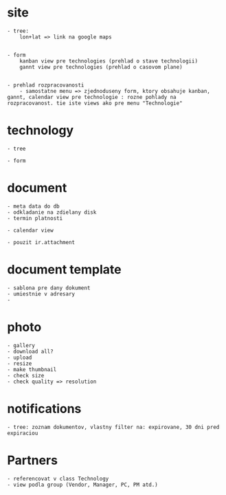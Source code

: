 
# site
    - tree:
        lon+lat => link na google maps


    - form
        kanban view pre technologies (prehlad o stave technologii)
        gannt view pre technologies (prehlad o casovom plane)


    - prehlad rozpracovanosti
        - samostatne menu => zjednoduseny form, ktory obsahuje kanban, gannt, calendar view pre technologie : rozne pohlady na rozpracovanost. tie iste views ako pre menu "Technologie"


# technology
    - tree

    - form


# document
    - meta data do db
    - odkladanie na zdielany disk
    - termin platnosti

    - calendar view

    - pouzit ir.attachment


# document template
    - sablona pre dany dokument
    - umiestnie v adresary
    -

# photo
    - gallery
    - download all?
    - upload
    - resize
    - make thumbnail
    - check size
    - check quality => resolution



# notifications

    - tree: zoznam dokumentov, vlastny filter na: expirovane, 30 dni pred expiraciou


# Partners
    - referencovat v class Technology
    - view podla group (Vendor, Manager, PC, PM atd.)

